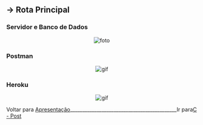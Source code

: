 ##  -> **Rota Principal**
### Servidor e Banco de Dados
<p align="center">
  <img alt="foto" title="foto" src="./img/foto0.png"/>
</p>

### Postman
<p align="center">
  <img alt="gif" title="gif" src="./gif/.gif"/>
</p>

### Heroku
<p align="center">
  <img alt="gif" title="gif" src="./gif/.gif"/>
</p>

Voltar para [Apresentação]()____________________________________________Ir para[C - Post]()